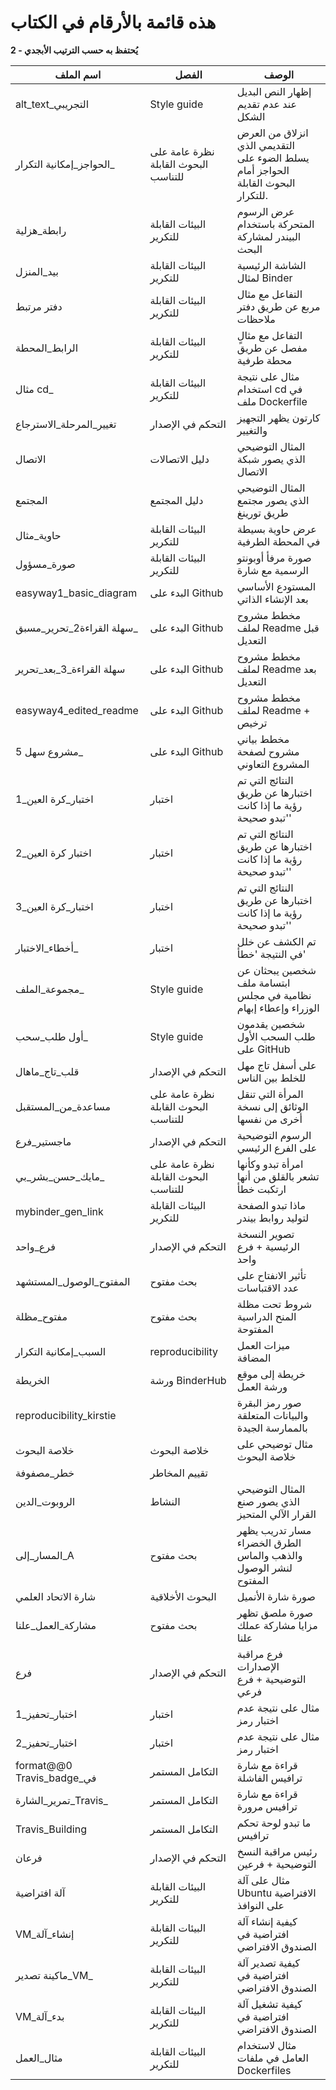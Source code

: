 # هذه قائمة بالأرقام في الكتاب

**2 - يُحتفظ به حسب الترتيب الأبجدي**

| اسم الملف                   | الفصل                                | الوصف                                                                              |
| --------------------------- | ------------------------------------ | ---------------------------------------------------------------------------------- |
| alt_text_التجريبي         | Style guide                          | إظهار النص البديل عند عدم تقديم الشكل                                             |
| الحواجز_إمكانية التكرار_   | نظرة عامة على البحوث القابلة للتناسب | انزلاق من العرض التقديمي الذي يسلط الضوء على الحواجز أمام البحوث القابلة للتكرار. |
| رابطة_هزلية                 | البيئات القابلة للتكرير             | عرض الرسوم المتحركة باستخدام البيندر لمشاركة البحث                                 |
| بيد_المنزل                  | البيئات القابلة للتكرير             | الشاشة الرئيسية لمثال Binder                                                      |
| دفتر مرتبط                  | البيئات القابلة للتكرير             | التفاعل مع مثال مربع عن طريق دفتر ملاحظات                                          |
| الرابط_المحطة               | البيئات القابلة للتكرير             | التفاعل مع مثالٍ مفصل عن طريق محطة طرفية                                           |
| مثال cd_                    | البيئات القابلة للتكرير             | مثال على نتيجة استخدام cd في ملف Dockerfile                                        |
| تغيير_المرحلة_الاسترجاع     | التحكم في الإصدار                   | كارتون يظهر التجهيز والتغيير                                                       |
| الاتصال                     | دليل الاتصالات                       | المثال التوضيحي الذي يصور شبكة الاتصال                                             |
| المجتمع                     | دليل المجتمع                         | المثال التوضيحي الذي يصور مجتمع طريق تورينغ                                        |
| حاوية_مثال                  | البيئات القابلة للتكرير             | عرض حاوية بسيطة في المحطة الطرفية                                                  |
| صورة_مسؤول                 | البيئات القابلة للتكرير             | صورة مرفأ أوبونتو الرسمية مع شارة                                                |
| easyway1_basic_diagram    | البدء على Github                     | المستودع الأساسي بعد الإنشاء الذاتي                                              |
| سهلة القراءة2_تحرير_مسبق_   | البدء على Github                     | مخطط مشروح لملف Readme قبل التعديل                                                 |
| سهلة القراءة_3_بعد_تحرير    | البدء على Github                     | مخطط مشروح لملف Readme بعد التعديل                                                 |
| easyway4_edited_readme    | البدء على Github                     | مخطط مشروح لملف Readme + ترخيص                                                     |
| مشروع سهل 5_                | البدء على Github                     | مخطط بياني مشروح لصفحة المشروع التعاوني                                            |
| اختبار_كرة العين_1        | اختبار                               | النتائج التي تم اختبارها عن طريق رؤية ما إذا كانت 'تبدو صحيحة'                  |
| اختبار كرة العين_2          | اختبار                               | النتائج التي تم اختبارها عن طريق رؤية ما إذا كانت 'تبدو صحيحة'                  |
| اختبار_كرة العين_3        | اختبار                               | النتائج التي تم اختبارها عن طريق رؤية ما إذا كانت 'تبدو صحيحة'                  |
| أخطاء_الاختبار_            | اختبار                               | تم الكشف عن خلل في النتيجة 'خطأ'                                                  |
| مجموعة_الملف_               | Style guide                          | شخصين يبحثان عن ابتسامة ملف نظامية في مجلس الوزراء وإعطاء إبهام                  |
| أول طلب_سحب_               | Style guide                          | شخصين يقدمون طلب السحب الأول على GitHub                                           |
| قلب_تاج_ماهال               | التحكم في الإصدار                   | على أسفل تاج مهل للخلط بين الناس                                                  |
| مساعدة_من_المستقبل          | نظرة عامة على البحوث القابلة للتناسب | المرأة التي تنقل الوثائق إلى نسخة أخرى من نفسها                                |
| ماجستير_فرع                 | التحكم في الإصدار                   | الرسوم التوضيحية على الفرع الرئيسي                                                |
| مايك_حسن_بشر_بي_            | نظرة عامة على البحوث القابلة للتناسب | امرأة تبدو وكأنها تشعر بالقلق من أنها ارتكبت خطأ                               |
| mybinder_gen_link         | البيئات القابلة للتكرير             | ماذا تبدو الصفحة لتوليد روابط بيندر                                                |
| فرع_واحد                    | التحكم في الإصدار                   | تصوير النسخة الرئيسية + فرع واحد                                                  |
| المفتوح_الوصول_المستشهد     | بحث مفتوح                            | تأثير الانفتاح على عدد الاقتباسات                                                 |
| مفتوح_مظلة                  | بحث مفتوح                            | شروط تحت مظلة المنح الدراسية المفتوحة                                              |
| السبب_إمكانية التكرار      | reproducibility                      | ميزات العمل المضافة                                                                |
| الخريطة                     | ورشة BinderHub                       | خريطة إلى موقع ورشة العمل                                                         |
| reproducibility_kirstie     |                                      | صور رمز البقرة والبيانات المتعلقة بالممارسة الجيدة                                 |
| خلاصة البحوث                | خلاصة البحوث                         | مثال توضيحي على خلاصة البحوث                                                       |
| خطر_مصفوفة                  | تقييم المخاطر                        |                                                                                    |
| الروبوت_الدين               | النشاط                               | المثال التوضيحي الذي يصور صنع القرار الآلي المتحيز                                |
| المسار_إلى_A             | بحث مفتوح                            | مسار تدريب يظهر الطرق الخضراء والذهب والماس لنشر الوصول المفتوح                    |
| شارة الاتحاد العلمي         | البحوث الأخلاقية                    | صورة شارة الأنميل                                                                 |
| مشاركة_العمل_علنا           | بحث مفتوح                            | صورة ملصق تظهر مزايا مشاركة عملك علنا                                              |
| فرع                         | التحكم في الإصدار                   | فرع مراقبة الإصدارات التوضيحية + فرع فرعي                                         |
| اختبار_تحفيز_1            | اختبار                               | مثال على نتيجة عدم اختبار رمز                                                      |
| اختبار_تحفيز_2            | اختبار                               | مثال على نتيجة عدم اختبار رمز                                                      |
| format@@0 Travis_badge_في | التكامل المستمر                      | قراءة مع شارة ترافيس الفاشلة                                                       |
| تمرير_الشارة_Travis_        | التكامل المستمر                      | قراءة مع شارة ترافيس مرورة                                                         |
| Travis_Building             | التكامل المستمر                      | ما تبدو لوحة تحكم ترافيس                                                           |
| فرعان                       | التحكم في الإصدار                   | رئيس مراقبة النسخ التوضيحية + فرعين                                               |
| آلة افتراضية               | البيئات القابلة للتكرير             | مثال على آلة Ubuntu الافتراضية على النوافذ                                        |
| VM_إنشاء_آلة            | البيئات القابلة للتكرير             | كيفية إنشاء آلة افتراضية في الصندوق الافتراضي                                    |
| ماكينة تصدير_VM_            | البيئات القابلة للتكرير             | كيفية تصدير آلة افتراضية في الصندوق الافتراضي                                     |
| VM_بدء_آلة               | البيئات القابلة للتكرير             | كيفية تشغيل آلة افتراضية في الصندوق الافتراضي                                     |
| مثال_العمل                  | البيئات القابلة للتكرير             | مثال لاستخدام العامل في ملفات Dockerfiles                                          |
